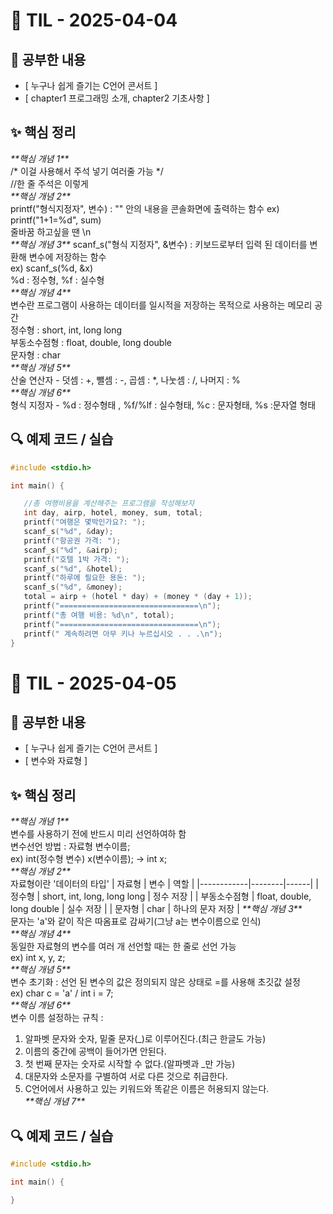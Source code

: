 # 📘 TIL - 2025-04-04

## 📍 공부한 내용
- [ 누구나 쉽게 즐기는 C언어 콘서트 ]
- [ chapter1 프로그래밍 소개, chapter2 기초사항 ]

## ✨ 핵심 정리
**\*\*핵심 개념 1*\*\**  
 /* 이걸 사용해서 주석 넣기 여러줄 가능 */  
 //한 줄 주석은 이렇게  
**\*\*핵심 개념 2*\*\**    
 printf("형식지정자", 변수)  : "" 안의 내용을 콘솔화면에 출력하는 함수
 ex) printf("1+1=%d", sum)   
 줄바꿈 하고싶을 땐 \n  
**\*\*핵심 개념 3*\*\**
 scanf_s("형식 지정자", &변수) : 키보드로부터 입력 된 데이터를 변환해 변수에 저장하는 함수  
 ex) scanf_s(%d, &x)  
 %d : 정수형, %f : 실수형  
**\*\*핵심 개념 4*\*\**   
변수란 프로그램이 사용하는 데이터를 일시적을 저장하는 목적으로 사용하는 메모리 공간  
정수형 : short, int, long long  
부동소수점형 : float, double, long double  
문자형 : char  
**\*\*핵심 개념 5*\*\**   
산술 연산자 - 덧셈 : +, 뺄셈 : -, 곱셈 : *, 나눗셈 : /, 나머지 : %  
**\*\*핵심 개념 6*\*\**  
형식 지정자 - %d : 정수형태 , %f/%lf : 실수형태, %c : 문자형태, %s :문자열 형태  

## 🔍 예제 코드 / 실습
 
 ```c
 #include <stdio.h>
 
 int main() {
 
 	//총 여행비용을 계산해주는 프로그램을 작성해보자
 	int day, airp, hotel, money, sum, total;
 	printf("여행은 몇박인가요?: ");
 	scanf_s("%d", &day);
 	printf("항공권 가격: ");
 	scanf_s("%d", &airp);
 	printf("호텔 1박 가격: ");
 	scanf_s("%d", &hotel);
 	printf("하루에 필요한 용돈: ");
 	scanf_s("%d", &money);
 	total = airp + (hotel * day) + (money * (day + 1));
 	printf("===============================\n");
 	printf("총 여행 비용: %d\n", total);
 	printf("===============================\n");
 	printf(" 계속하려면 아무 키나 누르십시오 . . .\n");
 }
 ```
 
 
 # 📘 TIL - 2025-04-05   
 
 ## 📍 공부한 내용   
 - [ 누구나 쉽게 즐기는 C언어 콘서트 ]  
 - [ 변수와 자료형 ] 
 
 ## ✨ 핵심 정리  
**\*\*핵심 개념 1*\*\**  
 변수를 사용하기 전에 반드시 미리 선언하여하 함  
 변수선언 방법 : 자료형 변수이름;  
 ex) int(정수형 변수) x(변수이름); -> int x;  
**\*\*핵심 개념 2*\*\**  
자료형이란 '데이터의 타입'
| 자료형  | 변수 | 역할 |
|------------|--------|------|
| 정수형     | short, int, long, long long | 정수 저장 |
| 부동소수점형 | float, double, long double | 실수 저장 |
| 문자형     | char | 하나의 문자 저장 |
**\*\*핵심 개념 3*\*\**  
 문자는 'a'와 같이 작은 따옴표로 감싸기(그냥 a는 변수이름으로 인식)  
**\*\*핵심 개념 4*\*\**  
 동일한 자료형의 변수를 여러 개 선언할 때는 한 줄로 선언 가능  
 ex) int x, y, z;  
**\*\*핵심 개념 5*\*\**   
 변수 초기화 : 선언 된 변수의 값은 정의되지 않은 상태로 =를 사용해 초깃값 설정  
 ex) char c = 'a' / int i = 7;  
**\*\*핵심 개념 6*\*\**  
 변수 이름 설정하는 규칙 :  
 1. 알파벳 문자와 숫자, 밑줄 문자(_)로 이루어진다.(최근 한글도 가능)  
 2. 이름의 중간에 공백이 들어가면 안된다.  
 3. 첫 번째 문자는 숫자로 시작할 수 없다.(알파벳과 _만 가능)  
 4. 대문자와 소문자를 구별하여 서로 다른 것으로 취급한다.   
 5. C언어에서 사용하고 있는 키워드와 똑같은 이름은 허용되지 않는다.  
**\*\*핵심 개념 7*\*\**   


## 🔍 예제 코드 / 실습
 
 ```c
 #include <stdio.h>
 
 int main() {
 
 }
 ```
